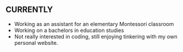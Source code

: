 ## CURRENTLY
- Working as an assistant for an elementary Montessori classroom
- Working on a bachelors in education studies
- Not really interested in coding, still enjoying tinkering with my own personal website.
